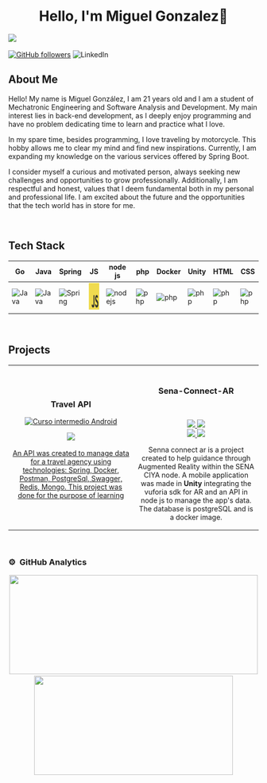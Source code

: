 <div align="center">
<h1 align="center">Hello, I'm Miguel Gonzalez👋</h1>
</div>
<img src="https://pbs.twimg.com/media/E6V8Q9iVkAcejOM.jpg">

[![GitHub followers](https://img.shields.io/github/followers/Chiriius?style=social)](https://github.com/Chiriius)
![LinkedIn](https://img.shields.io/badge/LinkedIn-Perfil-blue?logo=linkedin&style=flat-square&link=https://www.linkedin.com/in/miguel-angelgn)


## About Me

Hello! My name is Miguel González, I am 21 years old and I am a student of Mechatronic Engineering and Software Analysis and Development. My main interest lies in back-end development, as I deeply enjoy programming and have no problem dedicating time to learn and practice what I love.

In my spare time, besides programming, I love traveling by motorcycle. This hobby allows me to clear my mind and find new inspirations. Currently, I am expanding my knowledge on the various services offered by Spring Boot.

I consider myself a curious and motivated person, always seeking new challenges and opportunities to grow professionally. Additionally, I am respectful and honest, values that I deem fundamental both in my personal and professional life. I am excited about the future and the opportunities that the tech world has in store for me.


<br>

## Tech Stack
| Go  | Java | Spring  | JS | node js | php |  Docker |  Unity |  HTML |  CSS |  
|----------|----------|----------|----------|-----|-----|-----|-----|-----|-----|
|  <img src="https://cdn.icon-icons.com/icons2/2107/PNG/512/file_type_go_gopher_icon_130571.png" title="Java"  alt="Java" width="55" height="55"/> |  <img src="https://cdn-icons-png.flaticon.com/512/226/226777.png" title="Java"  alt="Java" width="55" height="55"/> |  <img src="https://static-00.iconduck.com/assets.00/spring-icon-256x256-2efvkvky.png" title="Spring"  alt="Spring" width="55" height="55"/> |  <img src="https://github.com/devicons/devicon/blob/master/icons/javascript/javascript-original.svg" title="JavaScript" alt="JavaScript" width="55" height="55"/> |  <img src="https://static-00.iconduck.com/assets.00/node-js-icon-454x512-nztofx17.png" title="nodejs" alt="nodejs" width="55" height="55"/>|  <img src="https://static-00.iconduck.com/assets.00/php-icon-2048x2048-79jhb719.png" title="php" alt="php" width="55" height="55"/>| <img src="https://static-00.iconduck.com/assets.00/docker-icon-icon-2048x1479-cres2he9.png" title="php" alt="php" width="55" height="55"/>| <img src="https://static-00.iconduck.com/assets.00/unity-icon-512x512-kdsx9w7b.png" title="php" alt="php" width="55" height="55"/>| <img src="https://cdn-icons-png.flaticon.com/512/732/732212.png" title="php" alt="php" width="55" height="55"/>|  <img src="https://cdn4.iconfinder.com/data/icons/iconsimple-programming/512/css-512.png" title="php" alt="php" width="55" height="55"/>| 


  






<br>

## Projects 

<table>
<tr>
<td width="50%">
<h3 align="center">Travel API </h3>
<div align="center">
<a href="https://github.com/Chiriius/project-travel" target="_blank"><img src="https://i.imgur.com/AGgKd9E.png" width="400" alt="Curso intermedio Android"></a>
<p>
  
<a href="https://github.com/Chiriius/project-travel" target="_blank">
<img src="https://img.shields.io/badge/CODE-ff9?style=for-the-badge&logo=github&logoColor=black">

</p>
<p> An API was created to manage data for a travel agency using technologies: Spring, Docker, Postman, PostgreSql, Swagger, Redis, Mongo. This project was done for the purpose of learning</p>
</div>
                                                                                      
</td>       

<td width="50%">
               <br>
<h3 align="center">Sena-Connect-AR </h3>
<div align="center">                                       
<a href="https://github.com/Chiriius/" target="_blank"><img src="https://imgur.com/bB6JPnS.png" width="400" alt=""></a>
<br>
<p>
<a href="https://github.com/Chiriius/Api-Proyecto-Sena-Connect-AR" target="_blank">
<img src="https://img.shields.io/badge/CODE API NODE-80ffaa?style=for-the-badge&logo=github&logoColor=black">
  
<a href="https://github.com/Chiriius/Spring-boot-Api-senna-connect" target="_blank">
<img src="https://img.shields.io/badge/CODE API SPRING -80ffaa?style=for-the-badge&logo=github&logoColor=black">
</a>
<br>
<a href="https://drive.google.com/file/d/1B8u8Du_oyFZEdUekKpTjwuI6aM-54dIq/view?usp=drive_link" target="_blank">
<img src="https://img.shields.io/badge/Google%20Drive-Project%20Unity-blue?logo=googledrive&style=flat-square">
</a>
<a href="https://drive.google.com/file/d/1G6JMUX9M8odkoqoOJQWNCXnmCv307dFU/view?usp=sharing" target="_blank">
<img src="https://img.shields.io/badge/Google%20Drive-APP%20MOVIL-blue?logo=googledrive&style=flat-square">
</a>
</p>
</p>Senna connect ar is a project created to help guidance through Augmented Reality within the SENA CIYA node. A mobile application was made in <Strong>Unity</Strong> integrating the vuforia sdk for AR and an API in node js to manage the app's data. The database is postgreSQL and is a docker image.</p>
</div>                                                             
</table>                                                                                 
</div>
<br>


### ⚙️ &nbsp;GitHub Analytics

<p align="center">
<a href="https://github.com/Chiriius">
    <img width="500" height="200" src="https://github-readme-stats.vercel.app/api?username=Chiriius&show_icons=true&theme=github_dark">
    <img width="400" height="200" src="https://github-readme-stats.vercel.app/api/top-langs/?username=Chiriius&size_weight=0.0005&count_weight=0.4&layout=compact&theme=github_dark">
</a>
</p>

